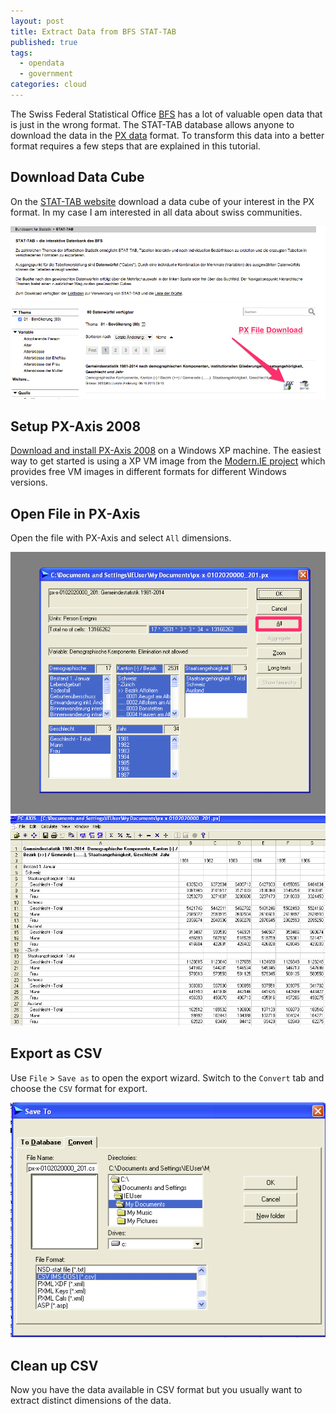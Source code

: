 ```yaml
---
layout: post
title: Extract Data from BFS STAT-TAB
published: true
tags:
  - opendata
  - government
categories: cloud
---
```


The Swiss Federal Statistical Office [BFS](http://www.bfs.admin.ch/) has a lot of valuable open data
that is just in the wrong format. The STAT-TAB database allows anyone to download the data in the
[PX data](http://www.scb.se/sv_/PC-Axis/Programs/PX-Web/) format.
To transform this data into a better format requires a few steps that are explained in this tutorial.

## Download Data Cube

On the [STAT-TAB website](https://www.pxweb.bfs.admin.ch/) download a data cube of your interest
in the PX format.  In my case I am interested in all data about swiss communities.

![Download PX File from STAT-TAB website](/media/download_px_stattab.png)

## Setup PX-Axis 2008

[Download and install PX-Axis 2008](http://www.scb.se/sv_/PC-Axis/Programs/PC-Axis/PC-Axis-2008/) on a
Windows XP machine.
The easiest way to get started is using a XP VM image from the [Modern.IE project](https://dev.windows.com/en-us/microsoft-edge/tools/vms/) which provides free VM images in different formats for different Windows versions.

## Open File in PX-Axis

Open the file with PX-Axis and select `All` dimensions.

![Open file wiht PX-Axis](/media/open_file_px_axis.png)
![View of file in PX-Axis](/media/px_axis_file.png)

## Export as CSV

Use `File` > `Save as` to open the export wizard. Switch to the `Convert` tab and choose the `CSV` format for export.

![Convert file to CSV in PX-Axis](/media/px_axis_convert_csv.png)

## Clean up CSV

Now you have the data available in CSV format but you usually want to extract distinct dimensions
of the data.
